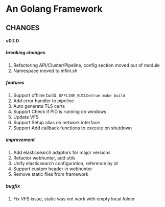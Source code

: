 # An Golang Framework #

## CHANGES


#### v0.1.0

##### breaking changes
1. Refactoring API/Cluster/Pipeline, config section moved out of module
2. Namespace moved to infini.sh

##### features
1. Support offline build,  `OFFLINE_BUILD=true make build`
2. Add error handler to pipeline
3. Auto generate TLS certs
4. Support Check if PID is running on windows
5. Update VFS
6. Support Setup alias on network interface
7. Support Add callback functions to execute on shutdown

##### improvement
1. Add elasticsearch adaptors for major versions 
2. Refactor webhunter, add utils
3. Unify elasticsearch configuration, reference by id
4. Support custom header in webhunter
5. Remove static files from framework

##### bugfix
1. Fix VFS issue, static was not work with empty local folder
